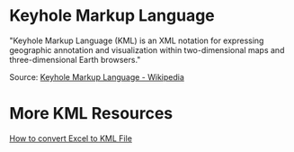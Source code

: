 # Keyhole Markup Language

"Keyhole Markup Language (KML) is an XML notation for expressing geographic annotation and visualization within two-dimensional maps and three-dimensional Earth browsers."

Source: [Keyhole Markup Language - Wikipedia](https://en.wikipedia.org/wiki/Keyhole_Markup_Language)

# More KML Resources

[How to convert Excel to KML File](https://www.youtube.com/watch?v=ArlzjdvpcIA)